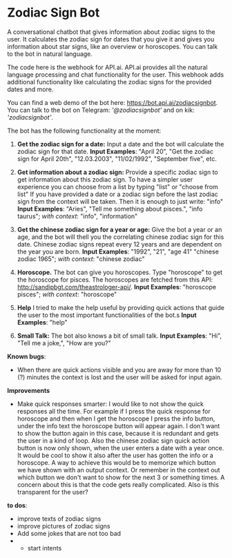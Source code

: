 # Zodiac Sign Bot #
A conversational chatbot that gives information about zodiac signs to the user. It calculates the zodiac sign for dates that you give it and gives you information about star signs, like an overview or horoscopes. You can talk to the bot in natural language.

The code here is the webhook for API.ai. API.ai provides all the natural language processing and chat functionality for the user. This webhook adds additional functionality like calculating the zodiac signs for the provided dates and more.

You can find a web demo of the bot here: https://bot.api.ai/zodiacsignbot.
You can talk to the bot on Telegram: _'@zodiacsignbot'_ and on kik: _'zodiacsignbot'_.


The bot has the following functionality at the moment: 

1. **Get the zodiac sign for a date:**
Input a date and the bot will calculate the zodiac sign for that date.
**Input Examples**: "April 20", "Get the zodiac sign for April 20th", "12.03.2003", "11/02/1992", "September five", etc. 

2. **Get information about a zodiac sign:**
Provide a specific zodiac sign to get information about this zodiac sign. To have a simpler user experience you can choose from a list by typing "list" or "choose from list" If you have provided a date or a zodiac sign before the last zodiac sign from the context will be taken. Then it is enough to just write: "info"
**Input Examples**: "Aries", "Tell me something about pisces.", "info taurus"; *with context*: "info", "information"

3. **Get the chinese zodiac sign for a year or age:**
Give the bot a year or an age, and the bot will thell you the correlating chinese zodiac sign for this date. Chinese zodiac signs repeat every 12 years and are dependent on the year you are born.
**Input Examples**: "1992", "21", "age 41" "chinese zodiac 1965"; *with context*: "chinese zodiac"

4. **Horoscope.**
The bot can give you horoscopes. Type "horoscope" to get the horoscope for pisces. The horoscopes are fetched from this API: http://sandipbgt.com/theastrologer-api/.
**Input Examples**: "horoscope pisces"; *with context*: "horoscope"

5. **Help**
I tried to make the help useful by providing quick actions that guide the user to the most important functionalities of the bot.s
**Input Examples**: "help"

6. **Small Talk:**
The bot also knows a bit of small talk.
**Input Examples**: "Hi", "Tell me a joke,", "How are you?"

**Known bugs**: 
- When there are quick actions visible and you are away for more than 10 (?) minutes the context is lost and the user will be asked for input again. 

**Improvements**
- Make quick responses smarter: I would like to not show the quick responses all the time. For example if I press the quick response for horoscope and then when I get the horoscope I press the info button, under the info text the horoscope button will appear again. I don't want to show the button again in this case, because it is redundant and gets the user in a kind of loop. Also the chinese zodiac sign quick action button is now only shown, when the user enters a date with a year once. It would be cool to show it also after the user has gotten the info or a horoscope. 
A way to achieve this would be to memorize which button we have shown with an output context. Or remember in the context out which button we don't want to show for the next 3 or something times. A concern about this is that the code gets really complicated. Also is this transparent for the user?

**to dos**:
- improve texts of zodiac signs
- improve pictures of zodiac signs
- Add some jokes that are not too bad
- - start intents